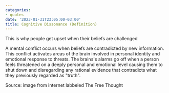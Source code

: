 ```yaml
---
categories:
- quotes
date: '2023-01-31T23:05:00-03:00'
title: Cognitive Dissonance (Definition)
---
```


This is why people get upset when their beliefs are challenged

A mental conflict occurs when beliefs are contradicted by new information. This conflict activates areas of the brain involved in personal identity and emotional response to threats. The brains's alarms go off when a person feels threatened on a deeply personal and emotional level causing them to shut down and disregarding any rational evidence that contradicts what they previously regarded as "truth".

Source: image from internet labbeled The Free Thought